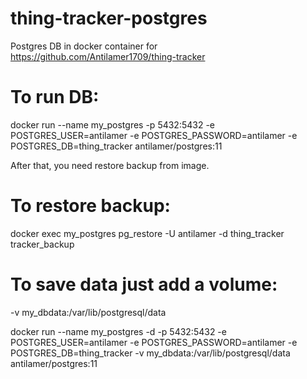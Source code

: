 # thing-tracker-postgres
Postgres DB in docker container for https://github.com/Antilamer1709/thing-tracker


# To run DB:
docker run --name my_postgres -p 5432:5432 -e POSTGRES_USER=antilamer -e POSTGRES_PASSWORD=antilamer -e POSTGRES_DB=thing_tracker antilamer/postgres:11

After that, you need restore backup from image.

# To restore backup:
docker exec my_postgres pg_restore -U antilamer -d thing_tracker tracker_backup

# To save data just add a volume:
-v my_dbdata:/var/lib/postgresql/data

docker run --name my_postgres -d -p 5432:5432 -e POSTGRES_USER=antilamer -e POSTGRES_PASSWORD=antilamer -e POSTGRES_DB=thing_tracker -v my_dbdata:/var/lib/postgresql/data antilamer/postgres:11
